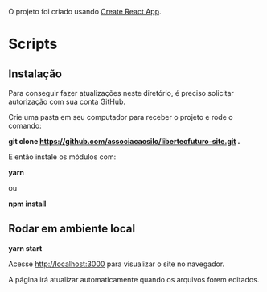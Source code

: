 O projeto foi criado usando [Create React App](https://github.com/facebook/create-react-app).

# Scripts

## Instalação

Para conseguir fazer atualizações neste diretório, é preciso solicitar autorização com sua conta GitHub.

Crie uma pasta em seu computador para receber o projeto e rode o comando:

**git clone https://github.com/associacaosilo/liberteofuturo-site.git .**

E então instale os módulos com:

**yarn**

ou

**npm install**

## Rodar em ambiente local

**yarn start**

Acesse [http://localhost:3000](http://localhost:3000) para visualizar o site no navegador.

A página irá atualizar automaticamente quando os arquivos forem editados.
